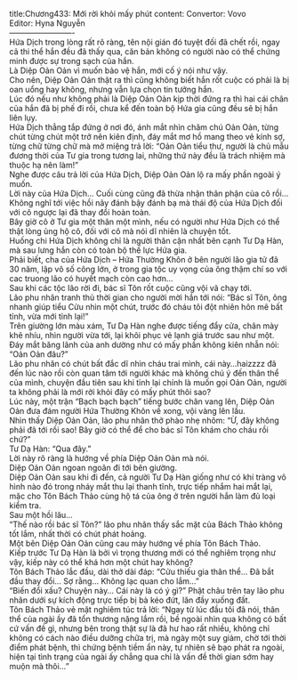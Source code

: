title:Chương433: Mới rời khỏi mấy phút
content:
Convertor: Vovo<br>Editor: Hyna Nguyễn<br>————————-<br>Hứa Dịch trong lòng rất rõ ràng, tên nội gián đó tuyệt đối đã chết rồi, ngay cả thi thể hắn đều đã thấy qua, căn bản không có người nào có thể chứng minh được sự trong sạch của hắn.<br>Là Diệp Oản Oản vì muốn bảo vệ hắn, mới cố ý nói như vậy.<br>Cho nên, Diệp Oản Oản thật ra thì cũng không biết hắn rốt cuộc có phải là bị oan uổng hay không, nhưng vẫn lựa chọn tin tưởng hắn.<br>Lúc đó nếu như không phải là Diệp Oản Oản kịp thời đứng ra thì hai cái chân của hắn đã bị phế đi rồi, chưa kể đến toàn bộ Hứa gia cũng đều sẽ bị hắn liên lụy.<br>Hứa Dịch thẳng tắp đứng ở nơi đó, ánh mắt nhìn chăm chú Oản Oản, từng chút từng chút một trở nên kiên định, đáy mắt mơ hồ mang theo vẻ kính sợ, từng chữ từng chữ mà mở miệng trả lời: “Oản Oản tiểu thư, người là chủ mẫu đương thời của Tư gia trong tương lai, những thứ này đều là trách nhiệm mà thuộc hạ nên làm!”<br>Nghe được câu trả lời của Hứa Dịch, Diệp Oản Oản lộ ra mấy phần ngoài ý muốn.<br>Lời này của Hứa Dịch… Cuối cùng cũng đã thừa nhận thân phận của cô rồi…<br>Không nghĩ tới việc hồi nãy đánh bậy đánh bạ mà thái độ của Hứa Dịch đối với cô ngược lại đã thay đổi hoàn toàn.<br>Bây giờ cô ở Tư gia một thân một mình, nếu có người như Hứa Dịch có thể thật lòng ủng hộ cô, đối với cô mà nói dĩ nhiên là chuyện tốt.<br>Huống chi Hứa Dịch không chỉ là người thân cận nhất bên cạnh Tư Dạ Hàn, mà sau lưng hắn còn có toàn bộ thế lực Hứa gia.<br>Phải biết, cha của Hứa Dịch – Hứa Thường Khôn ở bên người lão gia tử đã 30 năm, lập vô số công lớn, ở trong gia tộc uy vọng của ông thậm chí so với cac truong lão có huyết mạch còn cao hơn…<br>Sau khi các tộc lão rời đi, bác sĩ Tôn rốt cuộc cũng vội vã chạy tới.<br>Lão phu nhân tranh thủ thời gian cho người mời hắn tới nói: “Bác sĩ Tôn, ông nhanh giúp tiểu Cửu nhìn một chút, trước đó cháu tôi đột nhiên hôn mê bất tỉnh, vừa mới tỉnh lại!”<br>Trên giường lớn màu xám, Tư Dạ Hàn nghe được tiếng đẩy cửa, chân mày khẽ nhíu, nhìn người vừa tới, lại khôi phục vẻ lạnh giá trước sau như một.<br>Đáy mắt băng lãnh của anh dường như có mấy phần không kiên nhẫn nói: “Oản Oản đâu?”<br>Lão phu nhân có chút bất đắc dĩ nhìn cháu trai mình, cái này…haizzzz đã đến lúc nào rồi còn quan tâm tới người khác mà không chú ý đến thân thể của mình, chuyện đầu tiên sau khi tỉnh lại chính là muốn gọi Oản Oản, người ta không phải là mới rời khỏi đây có mấy phút thôi sao?<br>Lúc này, một trận “Bạch bạch bạch” tiếng bước chân vang lên, Diệp Oản Oản đưa đám người Hứa Thường Khôn về xong, vội vàng lên lầu.<br>Nhìn thấy Diệp Oản Oản, lão phu nhân thở phào nhẹ nhõm: “Ừ, đây không phải đã tới rồi sao! Bây giờ có thể để cho bác sĩ Tôn khám cho cháu rồi chứ?”<br>Tư Dạ Hàn: “Qua đây.”<br>Lời này rõ ràng là hướng về phía Diệp Oản Oản mà nói.<br>Diệp Oản Oản ngoan ngoãn đi tới bên giường.<br>Diệp Oản Oản sau khi đi đến, cả người Tư Dạ Hàn giống như có khí tràng vô hình nào đó trong nháy mắt thu lại thanh tĩnh, trực tiếp nhắm hai mắt lại, mặc cho Tôn Bách Thảo cùng hộ tá của ông ở trên người hắn làm đủ loại kiểm tra.<br>Sau một hồi lâu…<br>“Thế nào rồi bác sĩ Tôn?” lão phu nhân thấy sắc mặt của Bách Thảo không tốt lắm, nhất thời có chút phát hoảng.<br>Một bên Diệp Oản Oản cũng cau mày hướng về phía Tôn Bách Thảo.<br>Kiếp trước Tư Dạ Hàn là bởi vì trọng thương mới có thể nghiêm trọng như vậy, kiếp này có thể khá hơn một chút hay không?<br>Tôn Bách Thảo lắc đầu, dài thở dài đáp: “Cửu thiếu gia thân thể… Đã bắt đầu thay đổi… Sợ rằng… Không lạc quan cho lắm…”<br>“Biến đổi xấu? Chuyện này… Cái này là có ý gì?” Phật châu trên tay lão phu nhân dưới sự kích động trực tiếp bị bà kéo đứt, lăn đầy xuống đất.<br>Tôn Bách Thảo vẻ mặt nghiêm túc trả lời: “Ngay từ lúc đầu tôi đã nói, thân thể của ngài ầy đã tổn thương nặng lắm rồi, bề ngoài nhìn qua không có bất cứ vấn đề gì, nhưng bên trong thật sự là đã hư hao rất nhiều, không chỉ không có cách nào điều dưỡng chữa trị, mà ngày một suy giảm, chờ tới thời điểm phát bệnh, thì chứng bệnh tiềm ẩn này, tự nhiên sẽ bạo phát ra ngoài, hiện tại tình trạng của ngài ấy chẳng qua chỉ là vấn đề thời gian sớm hay muộn mà thôi…”